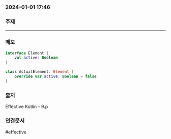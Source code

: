 ###  2024-01-01 17:46
### 주제
----
### 메모
``` kotlin
interface Element {
	val active: Boolean
}

class ActualElement: Element {
	override var active: Boolean = false
}
```
### 출처
Effective Kotlin - 9.p
### 연결문서
#effective 

